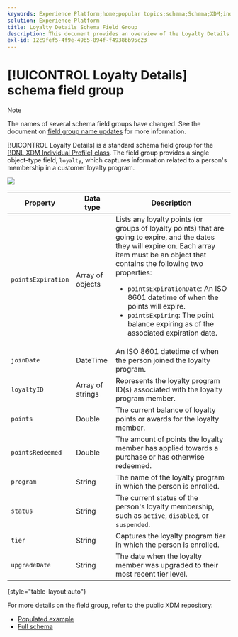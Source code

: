 ```yaml
---
keywords: Experience Platform;home;popular topics;schema;Schema;XDM;individual profile;fields;schemas;Schemas;loyalty details;Schema design;field group;Field group;
solution: Experience Platform
title: Loyalty Details Schema Field Group
description: This document provides an overview of the Loyalty Details schema field group.
exl-id: 12c9fef5-4f9e-49b5-894f-f4938bb95c23
---
```

# [!UICONTROL Loyalty Details] schema field group

>[!NOTE]
>
>The names of several schema field groups have changed. See the document on [field group name updates](../name-updates.md) for more information.

[!UICONTROL Loyalty Details] is a standard schema field group for the [[!DNL XDM Individual Profile] class](../../classes/individual-profile.md). The field group provides a single object-type field, `loyalty`, which captures information related to a person's membership in a customer loyalty program.

![](../../images/field-groups/loyalty-details.png)

| Property | Data type | Description |
| --- | --- | --- |
| `pointsExpiration` | Array of objects | Lists any loyalty points (or groups of loyalty points) that are going to expire, and the dates they will expire on. Each array item must be an object that contains the following two properties: <ul><li>`pointsExpirationDate`: An ISO 8601 datetime of when the points will expire.</li><li>`pointsExpiring`: The point balance expiring as of the associated expiration date.</li></ul> |
| `joinDate` | DateTime | An ISO 8601 datetime of when the person joined the loyalty program. |
| `loyaltyID` | Array of strings | Represents the loyalty program ID(s) associated with the loyalty program member.  |
| `points` | Double | The current balance of loyalty points or awards for the loyalty member. |
| `pointsRedeemed` | Double | The amount of points the loyalty member has applied towards a purchase or has otherwise redeemed. |
| `program` | String | The name of the loyalty program in which the person is enrolled.  |
| `status` | String | The current status of the person's loyalty membership, such as `active`, `disabled`, or `suspended`. |
| `tier` | String | Captures the loyalty program tier in which the person is enrolled. |
| `upgradeDate` | String | The date when the loyalty member was upgraded to their most recent tier level. |

{style="table-layout:auto"}

For more details on the field group, refer to the public XDM repository:

* [Populated example](https://github.com/adobe/xdm/blob/master/components/fieldgroups/profile/profile-loyalty-details.example.1.json)
* [Full schema](https://github.com/adobe/xdm/blob/master/components/fieldgroups/profile/profile-loyalty-details.schema.json)
